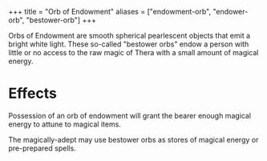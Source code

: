 +++
title = "Orb of Endowment"
aliases = ["endowment-orb", "endower-orb", "bestower-orb"]
+++

Orbs of Endowment are smooth spherical pearlescent objects that emit a bright
white light. These so-called "bestower orbs" endow a person with little or no
access to the raw magic of Thera with a small amount of magical energy.

# Effects

Possession of an orb of endowment will grant the bearer enough magical energy to
attune to magical items.

The magically-adept may use bestower orbs as stores of magical energy or
pre-prepared spells.
